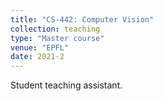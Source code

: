 ```yaml
---
title: "CS-442: Computer Vision"
collection: teaching
type: "Master course"
venue: "EPFL"
date: 2021-2
---
```


Student teaching assistant.
